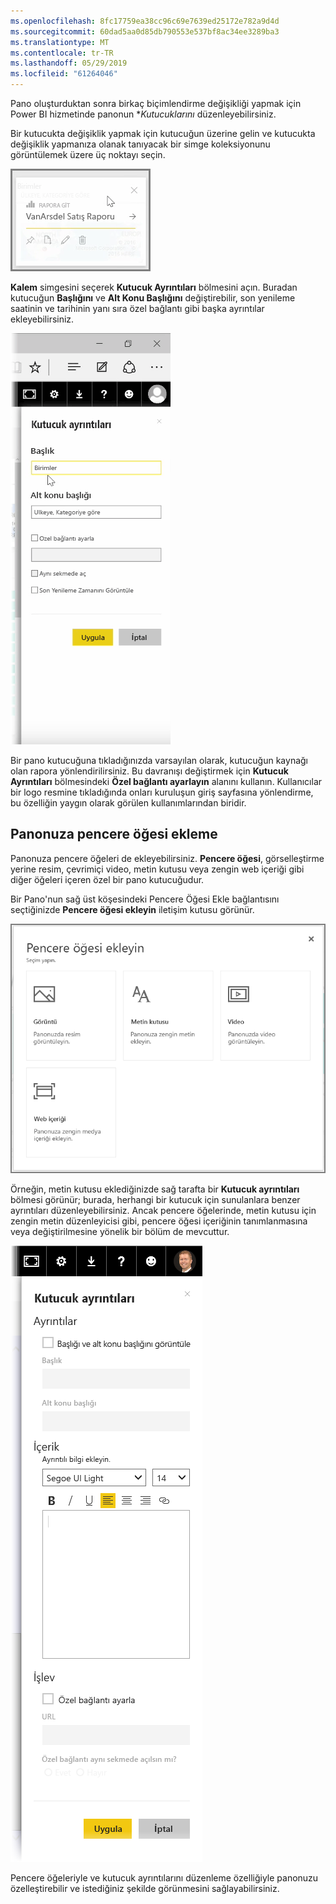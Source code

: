 ```yaml
---
ms.openlocfilehash: 8fc17759ea38cc96c69e7639ed25172e782a9d4d
ms.sourcegitcommit: 60dad5aa0d85db790553e537bf8ac34ee3289ba3
ms.translationtype: MT
ms.contentlocale: tr-TR
ms.lasthandoff: 05/29/2019
ms.locfileid: "61264046"
---
```

Pano oluşturduktan sonra birkaç biçimlendirme değişikliği yapmak için Power BI hizmetinde panonun **Kutucuklarını* düzenleyebilirsiniz.

Bir kutucukta değişiklik yapmak için kutucuğun üzerine gelin ve kutucukta değişiklik yapmanıza olanak tanıyacak bir simge koleksiyonunu görüntülemek üzere üç noktayı seçin.

![](media/4-4d-change-tile-details/4-4d_1.png)

**Kalem** simgesini seçerek **Kutucuk Ayrıntıları** bölmesini açın. Buradan kutucuğun **Başlığını** ve **Alt Konu Başlığını** değiştirebilir, son yenileme saatinin ve tarihinin yanı sıra özel bağlantı gibi başka ayrıntılar ekleyebilirsiniz.

![](media/4-4d-change-tile-details/4-4d_2.png)

Bir pano kutucuğuna tıkladığınızda varsayılan olarak, kutucuğun kaynağı olan rapora yönlendirilirsiniz. Bu davranışı değiştirmek için **Kutucuk Ayrıntıları** bölmesindeki **Özel bağlantı ayarlayın** alanını kullanın. Kullanıcılar bir logo resmine tıkladığında onları kuruluşun giriş sayfasına yönlendirme, bu özelliğin yaygın olarak görülen kullanımlarından biridir.

## <a name="add-widgets-to-your-dashboard"></a>Panonuza pencere öğesi ekleme
Panonuza pencere öğeleri de ekleyebilirsiniz. **Pencere öğesi**, görselleştirme yerine resim, çevrimiçi video, metin kutusu veya zengin web içeriği gibi diğer öğeleri içeren özel bir pano kutucuğudur.

Bir Pano'nun sağ üst köşesindeki Pencere Öğesi Ekle bağlantısını seçtiğinizde **Pencere öğesi ekleyin** iletişim kutusu görünür.

![](media/4-4d-change-tile-details/4-4d_3.png)

Örneğin, metin kutusu eklediğinizde sağ tarafta bir **Kutucuk ayrıntıları** bölmesi görünür; burada, herhangi bir kutucuk için sunulanlara benzer ayrıntıları düzenleyebilirsiniz. Ancak pencere öğelerinde, metin kutusu için zengin metin düzenleyicisi gibi, pencere öğesi içeriğinin tanımlanmasına veya değiştirilmesine yönelik bir bölüm de mevcuttur.

![](media/4-4d-change-tile-details/4-4d_4.png)

Pencere öğeleriyle ve kutucuk ayrıntılarını düzenleme özelliğiyle panonuzu özelleştirebilir ve istediğiniz şekilde görünmesini sağlayabilirsiniz.

